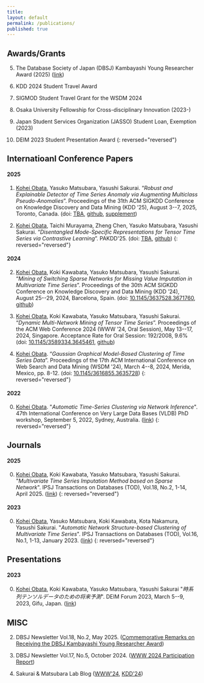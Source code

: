 ```yaml
---
title:
layout: default
permalink: /publications/
published: true
---
```



## Awards/Grants

5. The Database Society of Japan (DBSJ) Kambayashi Young Researcher Award (2025) ([link](https://dbsj.org/overview/award/))

4. KDD 2024 Student Travel Award

3. SIGMOD Student Travel Grant for the WSDM 2024

2. Osaka University Fellowship for Cross-disciplinary Innovation (2023-)

1. Japan Student Services Organization (JASSO) Student Loan, Exemption (2023)

0. DEIM 2023 Student Presentation Award
{: reversed="reversed"}


## Internatioanl Conference Papers

#### 2025
1. <u>Kohei Obata</u>, Yasuko Matsubara, Yasushi Sakurai. “*Robust and Explainable Detector of Time Series Anomaly via Augmenting Multiclass Pseudo-Anomalies*”. Proceedings of the 31th ACM SIGKDD Conference on Knowledge Discovery and Data Mining (KDD ’25), August 3--7, 2025, Toronto, Canada. (doi: [TBA](), [github](https://github.com/KoheiObata/RedLamp), [supplement](https://github.com/KoheiObata/time-series-pseudo-anomaly))

0. <u>Kohei Obata</u>, Taichi Murayama, Zheng Chen, Yasuko Matsubara, Yasushi Sakurai. “*Disentangled Mode-Specific Representations for Tensor Time Series via Contrastive Learning*”. PAKDD'25. (doi: [TBA](), [github](https://github.com/KoheiObata/MoST))
{: reversed="reversed"}

#### 2024

2. <u>Kohei Obata</u>, Koki Kawabata, Yasuko Matsubara, Yasushi Sakurai. “*Mining of Switching Sparse Networks for Missing Value Imputation in Multivariate Time Series*”. Proceedings of the 30th ACM SIGKDD Conference on Knowledge Discovery and Data Mining (KDD ’24), August 25--29, 2024, Barcelona, Spain. (doi: [10.1145/3637528.3671760](https://doi.org/10.1145/3637528.3671760), [github](https://github.com/KoheiObata/MissNet))

1. <u>Kohei Obata</u>, Koki Kawabata, Yasuko Matsubara, Yasushi Sakurai. “*Dynamic Multi-Network Mining of Tensor Time Series*”. Proceedings of the ACM Web Conference 2024 (WWW ’24, Oral Session), May 13--17, 2024, Singapore. Acceptance Rate for Oral Session: 192/2008, 9.6% (doi: [10.1145/3589334.3645461](https://doi.org/10.1145/3589334.3645461), [github](https://github.com/KoheiObata/DMM))

0. <u>Kohei Obata</u>. “*Gaussian Graphical Model-Based Clustering of Time Series Data*”. Proceedings of the 17th ACM International Conference on Web Search and Data Mining (WSDM '24), March 4--8, 2024, Merida, Mexico, pp. 8-12. (doi: [10.1145/3616855.3635728](https://doi.org/10.1145/3616855.3635728))
{: reversed="reversed"}

#### 2022
0. <u>Kohei Obata</u>. "*Automatic Time-Series Clustering via Network Inference*". 47th International Conference on Very Large Data Bases (VLDB) PhD workshop, September 5, 2022, Sydney, Australia. ([link](https://ceur-ws.org/Vol-3186/paper_6.pdf))
{: reversed="reversed"}


## Journals

#### 2025

0. <u>Kohei Obata</u>, Koki Kawabata, Yasuko Matsubara, Yasushi Sakurai. "*Multivariate Time Series Imputation Method based on Sparse Network*". IPSJ Transactions on Databases (TOD), Vol.18, No.2, 1-14, April 2025. ([link](https://ipsj.ixsq.nii.ac.jp/records/2001790))
{: reversed="reversed"}

#### 2023

0. <u>Kohei Obata</u>, Yasuko Matsubara, Koki Kawabata, Kota Nakamura, Yasushi Sakurai. "*Automatic Network Structure-based Clustering of Multivariate Time Series*". IPSJ Transactions on Databases (TOD), Vol.16, No.1, 1-13, January 2023. ([link](https://ipsj.ixsq.nii.ac.jp/records/223471))
{: reversed="reversed"}


## Presentations

#### 2023

0. <u>Kohei Obata</u>, Koki Kawabata, Yasuko Matsubara, Yasushi Sakurai "*時系列テンソルデータのための将来予測*". DEIM Forum 2023, March 5--9, 2023, Gifu, Japan. ([link](https://proceedings-of-deim.github.io/DEIM2023/2b-2-2.pdf))


## MISC
2. DBSJ Newsletter Vol.18, No.2, May 2025. ([Commemorative Remarks on Receiving the DBSJ Kambayashi Young Researcher Award](https://dbsj.org/newsletter-vol-18-no-2/))

1. DBSJ Newsletter Vol.17, No.5, October 2024. ([WWW 2024 Participation Report](https://dbsj.org/newsletter-vol-17-no-5/))

0. Sakurai & Matsubara Lab Blog ([WWW'24](https://www.dm.sanken.osaka-u.ac.jp/interview_kohei/), [KDD'24](https://www.dm.sanken.osaka-u.ac.jp/interview_kohei2/))
